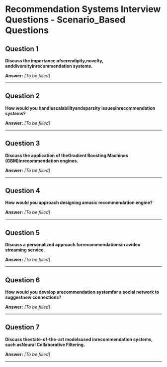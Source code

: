 # Recommendation Systems Interview Questions - Scenario_Based Questions

## Question 1

**Discuss the importance ofserendipity,novelty, anddiversityinrecommendation systems.**

**Answer:** _[To be filled]_

---

## Question 2

**How would you handlescalabilityandsparsity issuesinrecommendation systems?**

**Answer:** _[To be filled]_

---

## Question 3

**Discuss the application of theGradient Boosting Machines (GBM)inrecommendation engines.**

**Answer:** _[To be filled]_

---

## Question 4

**How would you approach designing amusic recommendation engine?**

**Answer:** _[To be filled]_

---

## Question 5

**Discuss a personalized approach forrecommendationsin avideo streaming service.**

**Answer:** _[To be filled]_

---

## Question 6

**How would you develop arecommendation systemfor a social network to suggestnew connections?**

**Answer:** _[To be filled]_

---

## Question 7

**Discuss thestate-of-the-art modelsused inrecommendation systems, such asNeural Collaborative Filtering.**

**Answer:** _[To be filled]_

---

